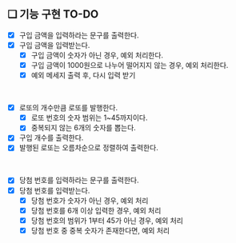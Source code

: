 ## ❏ 기능 구현 TO-DO

- [x]  구입 금액을 입력하라는 문구를 출력한다.
- [x]  구입 금액을 입력받는다.
    - [x]  구입 금액이 숫자가 아닌 경우, 예외 처리한다.
    - [x]  구입 금액이 1000원으로 나누어 떨어지지 않는 경우, 예외 처리한다.
    - [x]  예외 메세지 출력 후, 다시 입력 받기

<br />

- [x]  로또의 개수만큼 로또를 발행한다.
    - [x] 로또 번호의 숫자 범위는 1~45까지이다.
    - [x] 중복되지 않는 6개의 숫자를 뽑는다.
- [x]  구입 개수를 출력한다.
- [x]  발행된 로또는 오름차순으로 정렬하여 출력한다.

<br />

- [x]  당첨 번호를 입력하라는 문구를 출력한다.
- [x]  당첨 번호를 입력받는다.
    - [x]  당첨 번호가 숫자가 아닌 경우, 예외 처리
    - [x]  당첨 번호를 6개 이상 입력한 경우, 예외 처리
    - [x]  당첨 번호의 범위가 1부터 45가 아닌 경우, 예외 처리
    - [x]  당첨 번호 중 중복 숫자가 존재한다면, 예외 처리